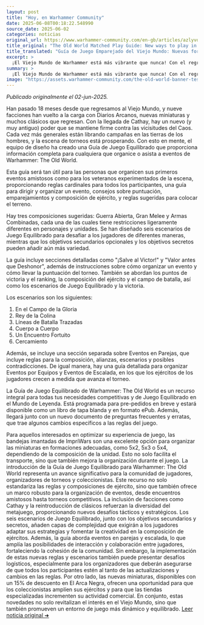 ```yaml
---
layout: post
title: "Hoy, en Warhammer Community"
date: 2025-06-08T00:18:22.548990
source_date: 2025-06-02
categories: noticias
original_url: https://www.warhammer-community.com/en-gb/articles/azlyvdkm/the-old-world-matched-play-guide-new-ways-to-play-in-the-world-of-legend/
title_original: "The Old World Matched Play Guide: New ways to play in the World of Legend - Warhammer Community"
title_translated: "Guía de Juego Emparejado del Viejo Mundo: Nuevas formas de jugar en el Mundo de Leyenda - Comunidad Warhammer"
excerpt: >
  ¡El Viejo Mundo de Warhammer está más vibrante que nunca! Con el regreso de nueve facciones y la llegada de Cathay, el escenario competitivo se ha revitalizado. La nueva Guía de Juego Emparejado ofrece todo lo que necesitas para organizar o participar en eventos, desde reglas cardinales hasta consejos sobre puntuación y composición de ejércitos. Con tres composiciones sugeridas y seis escenarios desafiantes, esta guía es perfecta tanto para novatos como para veteranos. Prepárate para sumergirte en batallas épicas y descubrir nuevas estrategias en el Mundo de Leyenda. ¡No te lo pierdas!
summary: >
  ¡El Viejo Mundo de Warhammer está más vibrante que nunca! Con el regreso de nueve facciones y la llegada de Cathay, el escenario competitivo se ha revitalizado. La nueva Guía de Juego Emparejado ofrece todo lo que necesitas para organizar o participar en eventos, desde reglas cardinales hasta consejos sobre puntuación y composición de ejércitos. Con tres composiciones sugeridas y seis escenarios desafiantes, esta guía es perfecta tanto para novatos como para veteranos. Prepárate para sumergirte en batallas épicas y descubrir nuevas estrategias en el Mundo de Leyenda. ¡No te lo pierdas!
image: "https://assets.warhammer-community.com/the-old-world-banner-test.jpg"
---
```


*Publicado originalmente el 02-jun-2025.*

Han pasado 18 meses desde que regresamos al Viejo Mundo, y nueve facciones han vuelto a la carga con Diarios Arcanos, nuevas miniaturas y muchos clásicos que regresan. Con la llegada de Cathay, hay un nuevo (y muy antiguo) poder que se mantiene firme contra las vicisitudes del Caos. Cada vez más generales están librando campañas en las tierras de los hombres, y la escena de torneos está prosperando. Con esto en mente, el equipo de diseño ha creado una Guía de Juego Equilibrado que proporciona información completa para cualquiera que organice o asista a eventos de Warhammer: The Old World.

Esta guía será tan útil para las personas que organicen sus primeros eventos amistosos como para los veteranos experimentados de la escena, proporcionando reglas cardinales para todos los participantes, una guía para dirigir y organizar un evento, consejos sobre puntuación, emparejamientos y composición de ejército, y reglas sugeridas para colocar el terreno.

Hay tres composiciones sugeridas: Guerra Abierta, Gran Melee y Armas Combinadas, cada una de las cuales tiene restricciones ligeramente diferentes en personajes y unidades. Se han diseñado seis escenarios de Juego Equilibrado para desafiar a los jugadores de diferentes maneras, mientras que los objetivos secundarios opcionales y los objetivos secretos pueden añadir aún más variedad.

La guía incluye secciones detalladas como "¡Salve al Victor!" y "Valor antes que Deshonor", además de instrucciones sobre cómo organizar un evento y cómo llevar la puntuación del torneo. También se abordan los puntos de victoria y el ranking, la composición del ejército y el campo de batalla, así como los escenarios de Juego Equilibrado y la victoria.

Los escenarios son los siguientes:

1. En el Campo de la Gloria
2. Rey de la Colina
3. Líneas de Batalla Trazadas
4. Cuerpo a Cuerpo
5. Un Encuentro Fortuito
6. Cercamiento

Además, se incluye una sección separada sobre Eventos en Parejas, que incluye reglas para la composición, alianzas, escenarios y posibles contradicciones. De igual manera, hay una guía detallada para organizar Eventos por Equipos y Eventos de Escalada, en los que los ejércitos de los jugadores crecen a medida que avanza el torneo.

La Guía de Juego Equilibrado de Warhammer: The Old World es un recurso integral para todas tus necesidades competitivas y de Juego Equilibrado en el Mundo de Leyenda. Está programada para pre-pedidos en breve y estará disponible como un libro de tapa blanda y en formato ePub. Además, llegará junto con un nuevo documento de preguntas frecuentes y erratas, que trae algunos cambios específicos a las reglas del juego.

Para aquellos interesados en optimizar su experiencia de juego, las bandejas imantadas de ImpriWars son una excelente opción para organizar las miniaturas en formaciones adecuadas, como 5x2, 5x3 o 5x4, dependiendo de la composición de la unidad. Esto no solo facilita el transporte, sino que también mejora la organización durante el juego.
La introducción de la Guía de Juego Equilibrado para Warhammer: The Old World representa un avance significativo para la comunidad de jugadores, organizadores de torneos y coleccionistas. Este recurso no solo estandariza las reglas y composiciones de ejército, sino que también ofrece un marco robusto para la organización de eventos, desde encuentros amistosos hasta torneos competitivos. La inclusión de facciones como Cathay y la reintroducción de clásicos refuerzan la diversidad del metajuego, proporcionando nuevos desafíos tácticos y estratégicos. Los seis escenarios de Juego Equilibrado, junto con los objetivos secundarios y secretos, añaden capas de complejidad que exigirán a los jugadores adaptar sus estrategias y fomentar la creatividad en la composición de ejércitos. Además, la guía aborda eventos en parejas y escalada, lo que amplía las posibilidades de interacción y colaboración entre jugadores, fortaleciendo la cohesión de la comunidad. Sin embargo, la implementación de estas nuevas reglas y escenarios también puede presentar desafíos logísticos, especialmente para los organizadores que deberán asegurarse de que todos los participantes estén al tanto de las actualizaciones y cambios en las reglas. Por otro lado, las nuevas miniaturas, disponibles con un 15% de descuento en El Arca Negra, ofrecen una oportunidad para que los coleccionistas amplíen sus ejércitos y para que las tiendas especializadas incrementen su actividad comercial. En conjunto, estas novedades no solo revitalizan el interés en el Viejo Mundo, sino que también promueven un entorno de juego más dinámico y equilibrado.
[Leer noticia original ➜](https://www.warhammer-community.com/en-gb/articles/azlyvdkm/the-old-world-matched-play-guide-new-ways-to-play-in-the-world-of-legend/)
